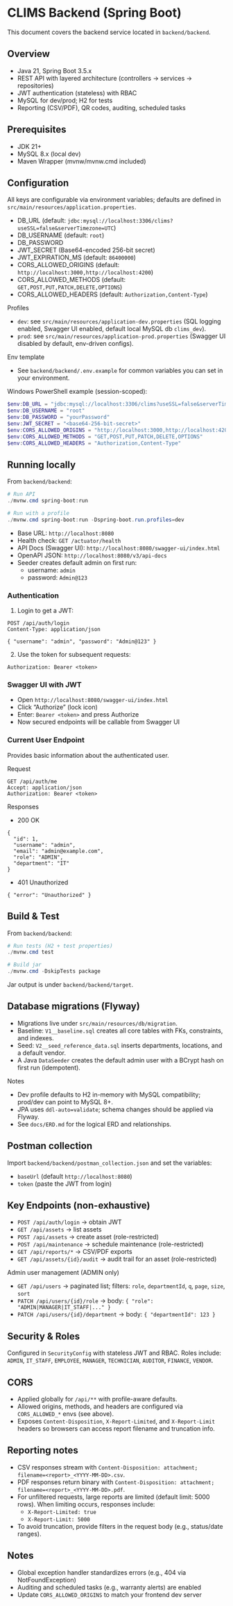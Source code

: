 # CLIMS Backend (Spring Boot)

This document covers the backend service located in `backend/backend`.

## Overview
- Java 21, Spring Boot 3.5.x
- REST API with layered architecture (controllers → services → repositories)
- JWT authentication (stateless) with RBAC
- MySQL for dev/prod; H2 for tests
- Reporting (CSV/PDF), QR codes, auditing, scheduled tasks

## Prerequisites
- JDK 21+
- MySQL 8.x (local dev)
- Maven Wrapper (mvnw/mvnw.cmd included)

## Configuration
All keys are configurable via environment variables; defaults are defined in `src/main/resources/application.properties`.
- DB_URL (default: `jdbc:mysql://localhost:3306/clims?useSSL=false&serverTimezone=UTC`)
- DB_USERNAME (default: `root`)
- DB_PASSWORD
- JWT_SECRET (Base64-encoded 256-bit secret)
- JWT_EXPIRATION_MS (default: `86400000`)
- CORS_ALLOWED_ORIGINS (default: `http://localhost:3000,http://localhost:4200`)
 - CORS_ALLOWED_METHODS (default: `GET,POST,PUT,PATCH,DELETE,OPTIONS`)
 - CORS_ALLOWED_HEADERS (default: `Authorization,Content-Type`)

Profiles
- `dev`: see `src/main/resources/application-dev.properties` (SQL logging enabled, Swagger UI enabled, default local MySQL db `clims_dev`).
- `prod`: see `src/main/resources/application-prod.properties` (Swagger UI disabled by default, env-driven configs).

Env template
- See `backend/backend/.env.example` for common variables you can set in your environment.

Windows PowerShell example (session-scoped):
```powershell
$env:DB_URL = "jdbc:mysql://localhost:3306/clims?useSSL=false&serverTimezone=UTC"
$env:DB_USERNAME = "root"
$env:DB_PASSWORD = "yourPassword"
$env:JWT_SECRET = "<base64-256-bit-secret>"
$env:CORS_ALLOWED_ORIGINS = "http://localhost:3000,http://localhost:4200"
$env:CORS_ALLOWED_METHODS = "GET,POST,PUT,PATCH,DELETE,OPTIONS"
$env:CORS_ALLOWED_HEADERS = "Authorization,Content-Type"
```

## Running locally
From `backend/backend`:
```powershell
# Run API
./mvnw.cmd spring-boot:run

# Run with a profile
./mvnw.cmd spring-boot:run -Dspring-boot.run.profiles=dev
```

- Base URL: `http://localhost:8080`
- Health check: `GET /actuator/health`
- API Docs (Swagger UI): `http://localhost:8080/swagger-ui/index.html`
- OpenAPI JSON: `http://localhost:8080/v3/api-docs`
- Seeder creates default admin on first run:
  - username: `admin`
  - password: `Admin@123`

### Authentication
1) Login to get a JWT:
```http
POST /api/auth/login
Content-Type: application/json

{ "username": "admin", "password": "Admin@123" }
```
2) Use the token for subsequent requests:
```
Authorization: Bearer <token>
```

### Swagger UI with JWT
- Open `http://localhost:8080/swagger-ui/index.html`
- Click “Authorize” (lock icon)
- Enter: `Bearer <token>` and press Authorize
- Now secured endpoints will be callable from Swagger UI

### Current User Endpoint
Provides basic information about the authenticated user.

Request
```
GET /api/auth/me
Accept: application/json
Authorization: Bearer <token>
```

Responses
- 200 OK
```
{
  "id": 1,
  "username": "admin",
  "email": "admin@example.com",
  "role": "ADMIN",
  "department": "IT"
}
```
- 401 Unauthorized
```
{ "error": "Unauthorized" }
```

## Build & Test
From `backend/backend`:
```powershell
# Run tests (H2 + test properties)
./mvnw.cmd test

# Build jar
./mvnw.cmd -DskipTests package
```
Jar output is under `backend/backend/target`.

## Database migrations (Flyway)
- Migrations live under `src/main/resources/db/migration`.
- Baseline: `V1__baseline.sql` creates all core tables with FKs, constraints, and indexes.
- Seed: `V2__seed_reference_data.sql` inserts departments, locations, and a default vendor.
- A Java `DataSeeder` creates the default admin user with a BCrypt hash on first run (idempotent).

Notes
- Dev profile defaults to H2 in-memory with MySQL compatibility; prod/dev can point to MySQL 8+.
- JPA uses `ddl-auto=validate`; schema changes should be applied via Flyway.
- See `docs/ERD.md` for the logical ERD and relationships.

## Postman collection
Import `backend/backend/postman_collection.json` and set the variables:
- `baseUrl` (default `http://localhost:8080`)
- `token` (paste the JWT from login)

## Key Endpoints (non-exhaustive)
- `POST /api/auth/login` → obtain JWT
- `GET /api/assets` → list assets
- `POST /api/assets` → create asset (role-restricted)
- `POST /api/maintenance` → schedule maintenance (role-restricted)
- `GET /api/reports/*` → CSV/PDF exports
- `GET /api/assets/{id}/audit` → audit trail for an asset (role-restricted)

Admin user management (ADMIN only)
- `GET /api/users` → paginated list; filters: `role`, `departmentId`, `q`, `page`, `size`, `sort`
- `PATCH /api/users/{id}/role` → body: `{ "role": "ADMIN|MANAGER|IT_STAFF|..." }`
- `PATCH /api/users/{id}/department` → body: `{ "departmentId": 123 }`

## Security & Roles
Configured in `SecurityConfig` with stateless JWT and RBAC. Roles include:
`ADMIN`, `IT_STAFF`, `EMPLOYEE`, `MANAGER`, `TECHNICIAN`, `AUDITOR`, `FINANCE`, `VENDOR`.

## CORS
- Applied globally for `/api/**` with profile-aware defaults.
- Allowed origins, methods, and headers are configured via `CORS_ALLOWED_*` envs (see above).
- Exposes `Content-Disposition`, `X-Report-Limited`, and `X-Report-Limit` headers so browsers can access report filename and truncation info.

## Reporting notes
- CSV responses stream with `Content-Disposition: attachment; filename=<report>_<YYYY-MM-DD>.csv`.
- PDF responses return binary with `Content-Disposition: attachment; filename=<report>_<YYYY-MM-DD>.pdf`.
- For unfiltered requests, large reports are limited (default limit: 5000 rows). When limiting occurs, responses include:
  - `X-Report-Limited: true`
  - `X-Report-Limit: 5000`
- To avoid truncation, provide filters in the request body (e.g., status/date ranges).

## Notes
- Global exception handler standardizes errors (e.g., 404 via NotFoundException)
- Auditing and scheduled tasks (e.g., warranty alerts) are enabled
- Update `CORS_ALLOWED_ORIGINS` to match your frontend dev server
